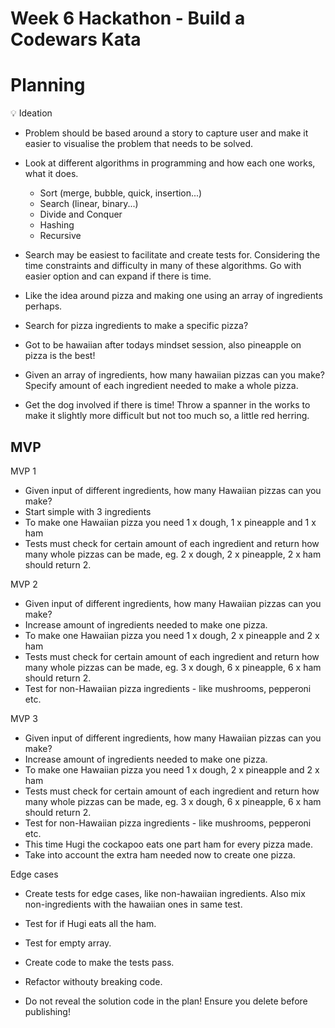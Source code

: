 # Week 6 Hackathon - Build a Codewars Kata

# Planning

💡 Ideation

- Problem should be based around a story to capture user and make it easier to visualise the problem that needs to be solved.
- Look at different algorithms in programming and how each one works, what it does.

  - Sort (merge, bubble, quick, insertion...)
  - Search (linear, binary...)
  - Divide and Conquer
  - Hashing
  - Recursive

- Search may be easiest to facilitate and create tests for. Considering the time constraints and difficulty in many of these algorithms. Go with easier option and can expand if there is time.
- Like the idea around pizza and making one using an array of ingredients perhaps.
- Search for pizza ingredients to make a specific pizza?
- Got to be hawaiian after todays mindset session, also pineapple on pizza is the best!
- Given an array of ingredients, how many hawaiian pizzas can you make? Specify amount of each ingredient needed to make a whole pizza.
- Get the dog involved if there is time! Throw a spanner in the works to make it slightly more difficult but not too much so, a little red herring.

## MVP

MVP 1

- Given input of different ingredients, how many Hawaiian pizzas can you make?
- Start simple with 3 ingredients
- To make one Hawaiian pizza you need 1 x dough, 1 x pineapple and 1 x ham
- Tests must check for certain amount of each ingredient and return how many whole pizzas can be made, eg. 2 x dough, 2 x pineapple, 2 x ham should return 2.

MVP 2

- Given input of different ingredients, how many Hawaiian pizzas can you make?
- Increase amount of ingredients needed to make one pizza.
- To make one Hawaiian pizza you need 1 x dough, 2 x pineapple and 2 x ham
- Tests must check for certain amount of each ingredient and return how many whole pizzas can be made, eg. 3 x dough, 6 x pineapple, 6 x ham should return 2.
- Test for non-Hawaiian pizza ingredients - like mushrooms, pepperoni etc.

MVP 3

- Given input of different ingredients, how many Hawaiian pizzas can you make?
- Increase amount of ingredients needed to make one pizza.
- To make one Hawaiian pizza you need 1 x dough, 2 x pineapple and 2 x ham
- Tests must check for certain amount of each ingredient and return how many whole pizzas can be made, eg. 3 x dough, 6 x pineapple, 6 x ham should return 2.
- Test for non-Hawaiian pizza ingredients - like mushrooms, pepperoni etc.
- This time Hugi the cockapoo eats one part ham for every pizza made.
- Take into account the extra ham needed now to create one pizza.

Edge cases

- Create tests for edge cases, like non-hawaiian ingredients. Also mix non-ingredients with the hawaiian ones in same test.
- Test for if Hugi eats all the ham.
- Test for empty array.

- Create code to make the tests pass.
- Refactor withouty breaking code.

- Do not reveal the solution code in the plan! Ensure you delete before publishing!
